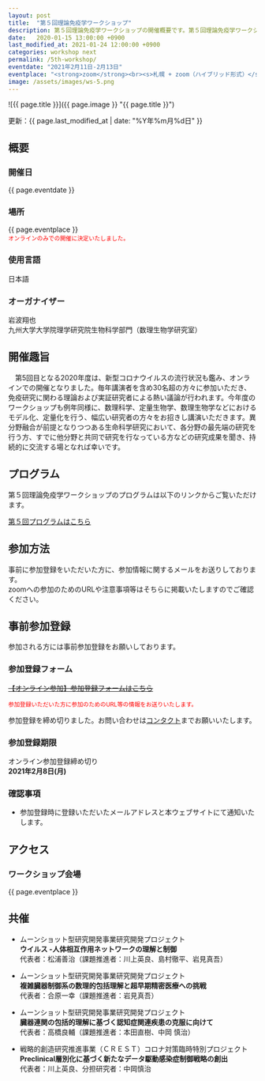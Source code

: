 ```yaml
---
layout: post
title:  "第５回理論免疫学ワークショップ"
description: 第５回理論免疫学ワークショップの開催概要です。第５回理論免疫学ワークショップの開催日・開催場所・開催趣旨・共催情報などを確認できます。第５回理論免疫学ワークショップの参加登録はこちらから。
date:   2020-01-15 13:00:00 +0900
last_modified_at: 2021-01-24 12:00:00 +0900
categories: workshop next
permalink: /5th-workshop/
eventdate: "2021年2月11日-2月13日"
eventplace: "<strong>zoom</strong><br><s>札幌 + zoom（ハイブリッド形式）</s>"
image: /assets/images/ws-5.png
---
```


![{{ page.title }}]({{ page.image }} "{{ page.title }}")


更新：{{ page.last_modified_at | date: "%Y年%m月%d日" }}

## 概要

<div class="cf">
  <div class="page-column50">
    <h3>開催日</h3>
    <p>{{ page.eventdate }}</p>
    <h3>場所</h3>
    <p>{{ page.eventplace }}<br>
    <small style = "color: red;">オンラインのみでの開催に決定いたしました。</small></p>
  </div>

  <div class="page-column50">
    <h3>使用言語</h3>
    <p>日本語</p>
    <h3>オーガナイザー</h3>
    <p>岩波翔也<br>
      九州大学大学院理学研究院生物科学部門（数理生物学研究室）</p>
  </div>
</div>


## 開催趣旨
　第5回目となる2020年度は、新型コロナウイルスの流行状況も鑑み、オンラインでの開催となりました。毎年講演者を含め30名超の方々に参加いただき、免疫研究に関わる理論および実証研究者による熱い議論が行われます。今年度のワークショップも例年同様に、数理科学、定量生物学、数理生物学などにおけるモデル化、定量化を行う、幅広い研究者の方々をお招きし講演いただきます。異分野融合が前提となりつつある生命科学研究において、各分野の最先端の研究を行う方、すでに他分野と共同で研究を行なっている方などの研究成果を聞き、持続的に交流する場となれば幸いです。

## プログラム
第５回理論免疫学ワークショップのプログラムは以下のリンクからご覧いただけます。

[第５回プログラムはこちら](/5th-program)

## 参加方法

事前に参加登録をいただいた方に、参加情報に関するメールをお送りしております。  
zoomへの参加のためのURLや注意事項等はそちらに掲載いたしますのでご確認ください。

## 事前参加登録

参加される方には事前参加登録をお願いしております。

### 参加登録フォーム

~~[【オンライン参加】参加登録フォームはこちら]()~~

<small style = "color: red;">
参加登録いただいた方に参加のためのURL等の情報をお送りいたします。
</small>

参加登録を締め切りました。お問い合わせは[コンタクト](/contact)までお願いいたします。

### 参加登録期限

オンライン参加登録締め切り  
**2021年2月8日(月)**

### 確認事項

- 参加登録時に登録いただいたメールアドレスと本ウェブサイトにて通知いたします。



## アクセス
### ワークショップ会場

{{ page.eventplace }}  


## 共催

- ムーンショット型研究開発事業研究開発プロジェクト  
**ウイルス -人体相互作用ネットワークの理解と制御**  
代表者：松浦善治（課題推進者：川上英良、島村徹平、岩見真吾）

- ムーンショット型研究開発事業研究開発プロジェクト  
**複雑臓器制御系の数理的包括理解と超早期精密医療への挑戦**  
代表者：合原一幸（課題推進者：岩見真吾）

- ムーンショット型研究開発事業研究開発プロジェクト   
**臓器連関の包括的理解に基づく認知症関連疾患の克服に向けて**  
代表者：高橋良輔（課題推進者：本田直樹、中岡 慎治）  

- 戦略的創造研究推進事業（ＣＲＥＳＴ）コロナ対策臨時特別プロジェクト  
**Preclinical層別化に基づく新たなデータ駆動感染症制御戦略の創出**  
代表者：川上英良、分担研究者：中岡慎治

